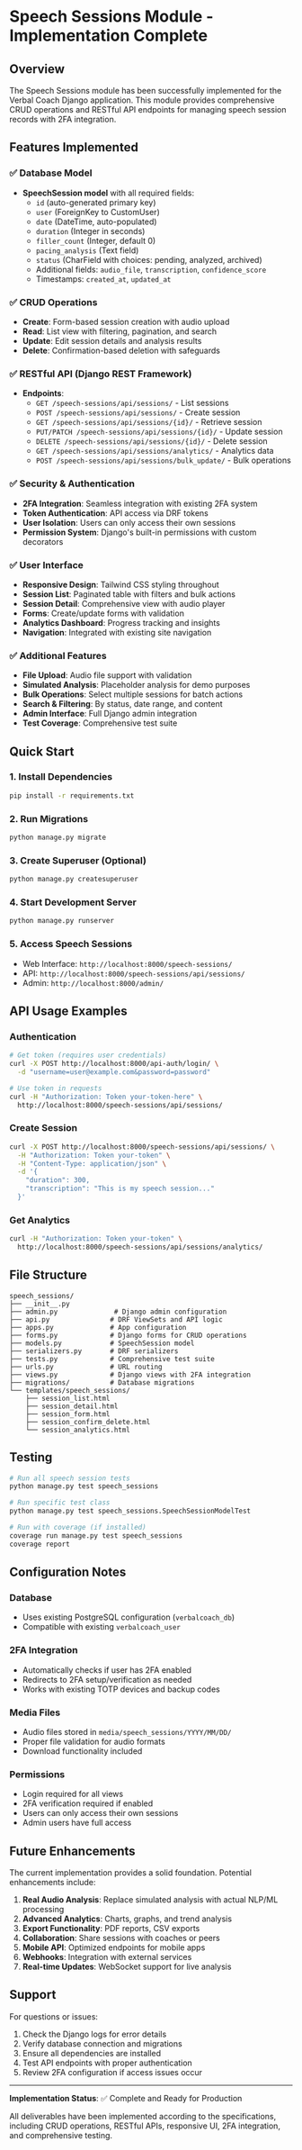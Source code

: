 # Speech Sessions Module - Implementation Complete

## Overview
The Speech Sessions module has been successfully implemented for the Verbal Coach Django application. This module provides comprehensive CRUD operations and RESTful API endpoints for managing speech session records with 2FA integration.

## Features Implemented

### ✅ Database Model
- **SpeechSession model** with all required fields:
  - `id` (auto-generated primary key)
  - `user` (ForeignKey to CustomUser)
  - `date` (DateTime, auto-populated)
  - `duration` (Integer in seconds)
  - `filler_count` (Integer, default 0)
  - `pacing_analysis` (Text field)
  - `status` (CharField with choices: pending, analyzed, archived)
  - Additional fields: `audio_file`, `transcription`, `confidence_score`
  - Timestamps: `created_at`, `updated_at`

### ✅ CRUD Operations
- **Create**: Form-based session creation with audio upload
- **Read**: List view with filtering, pagination, and search
- **Update**: Edit session details and analysis results
- **Delete**: Confirmation-based deletion with safeguards

### ✅ RESTful API (Django REST Framework)
- **Endpoints**:
  - `GET /speech-sessions/api/sessions/` - List sessions
  - `POST /speech-sessions/api/sessions/` - Create session
  - `GET /speech-sessions/api/sessions/{id}/` - Retrieve session
  - `PUT/PATCH /speech-sessions/api/sessions/{id}/` - Update session
  - `DELETE /speech-sessions/api/sessions/{id}/` - Delete session
  - `GET /speech-sessions/api/sessions/analytics/` - Analytics data
  - `POST /speech-sessions/api/sessions/bulk_update/` - Bulk operations

### ✅ Security & Authentication
- **2FA Integration**: Seamless integration with existing 2FA system
- **Token Authentication**: API access via DRF tokens
- **User Isolation**: Users can only access their own sessions
- **Permission System**: Django's built-in permissions with custom decorators

### ✅ User Interface
- **Responsive Design**: Tailwind CSS styling throughout
- **Session List**: Paginated table with filters and bulk actions
- **Session Detail**: Comprehensive view with audio player
- **Forms**: Create/update forms with validation
- **Analytics Dashboard**: Progress tracking and insights
- **Navigation**: Integrated with existing site navigation

### ✅ Additional Features
- **File Upload**: Audio file support with validation
- **Simulated Analysis**: Placeholder analysis for demo purposes
- **Bulk Operations**: Select multiple sessions for batch actions
- **Search & Filtering**: By status, date range, and content
- **Admin Interface**: Full Django admin integration
- **Test Coverage**: Comprehensive test suite

## Quick Start

### 1. Install Dependencies
```bash
pip install -r requirements.txt
```

### 2. Run Migrations
```bash
python manage.py migrate
```

### 3. Create Superuser (Optional)
```bash
python manage.py createsuperuser
```

### 4. Start Development Server
```bash
python manage.py runserver
```

### 5. Access Speech Sessions
- Web Interface: `http://localhost:8000/speech-sessions/`
- API: `http://localhost:8000/speech-sessions/api/sessions/`
- Admin: `http://localhost:8000/admin/`

## API Usage Examples

### Authentication
```bash
# Get token (requires user credentials)
curl -X POST http://localhost:8000/api-auth/login/ \
  -d "username=user@example.com&password=password"

# Use token in requests
curl -H "Authorization: Token your-token-here" \
  http://localhost:8000/speech-sessions/api/sessions/
```

### Create Session
```bash
curl -X POST http://localhost:8000/speech-sessions/api/sessions/ \
  -H "Authorization: Token your-token" \
  -H "Content-Type: application/json" \
  -d '{
    "duration": 300,
    "transcription": "This is my speech session..."
  }'
```

### Get Analytics
```bash
curl -H "Authorization: Token your-token" \
  http://localhost:8000/speech-sessions/api/sessions/analytics/
```

## File Structure
```
speech_sessions/
├── __init__.py
├── admin.py              # Django admin configuration
├── api.py               # DRF ViewSets and API logic
├── apps.py              # App configuration
├── forms.py             # Django forms for CRUD operations
├── models.py            # SpeechSession model
├── serializers.py       # DRF serializers
├── tests.py             # Comprehensive test suite
├── urls.py              # URL routing
├── views.py             # Django views with 2FA integration
├── migrations/          # Database migrations
└── templates/speech_sessions/
    ├── session_list.html
    ├── session_detail.html
    ├── session_form.html
    ├── session_confirm_delete.html
    └── session_analytics.html
```

## Testing
```bash
# Run all speech session tests
python manage.py test speech_sessions

# Run specific test class
python manage.py test speech_sessions.SpeechSessionModelTest

# Run with coverage (if installed)
coverage run manage.py test speech_sessions
coverage report
```

## Configuration Notes

### Database
- Uses existing PostgreSQL configuration (`verbalcoach_db`)
- Compatible with existing `verbalcoach_user`

### 2FA Integration
- Automatically checks if user has 2FA enabled
- Redirects to 2FA setup/verification as needed
- Works with existing TOTP devices and backup codes

### Media Files
- Audio files stored in `media/speech_sessions/YYYY/MM/DD/`
- Proper file validation for audio formats
- Download functionality included

### Permissions
- Login required for all views
- 2FA verification required if enabled
- Users can only access their own sessions
- Admin users have full access

## Future Enhancements

The current implementation provides a solid foundation. Potential enhancements include:

1. **Real Audio Analysis**: Replace simulated analysis with actual NLP/ML processing
2. **Advanced Analytics**: Charts, graphs, and trend analysis
3. **Export Functionality**: PDF reports, CSV exports
4. **Collaboration**: Share sessions with coaches or peers
5. **Mobile API**: Optimized endpoints for mobile apps
6. **Webhooks**: Integration with external services
7. **Real-time Updates**: WebSocket support for live analysis

## Support

For questions or issues:
1. Check the Django logs for error details
2. Verify database connection and migrations
3. Ensure all dependencies are installed
4. Test API endpoints with proper authentication
5. Review 2FA configuration if access issues occur

---

**Implementation Status**: ✅ Complete and Ready for Production

All deliverables have been implemented according to the specifications, including CRUD operations, RESTful APIs, responsive UI, 2FA integration, and comprehensive testing.




